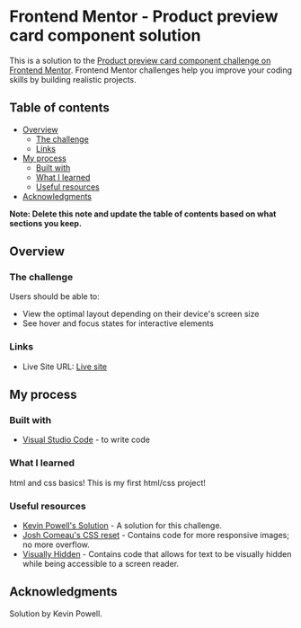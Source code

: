 # Frontend Mentor - Product preview card component solution

This is a solution to the [Product preview card component challenge on Frontend Mentor](https://www.frontendmentor.io/challenges/product-preview-card-component-GO7UmttRfa). Frontend Mentor challenges help you improve your coding skills by building realistic projects. 

## Table of contents

- [Overview](#overview)
  - [The challenge](#the-challenge)
  - [Links](#links)
- [My process](#my-process)
  - [Built with](#built-with)
  - [What I learned](#what-i-learned)
  - [Useful resources](#useful-resources)
- [Acknowledgments](#acknowledgments)

**Note: Delete this note and update the table of contents based on what sections you keep.**

## Overview

### The challenge

Users should be able to:

- View the optimal layout depending on their device's screen size
- See hover and focus states for interactive elements

### Links

- Live Site URL: [Live site](http://127.0.0.1:5500/product-preview-card-component-main/index.html)

## My process

### Built with

- [Visual Studio Code](https://code.visualstudio.com/) - to write code

### What I learned

html and css basics! This is my first html/css project!

### Useful resources

- [Kevin Powell's Solution](https://www.youtube.com/watch?v=B2WL6KkqhLQ) - A solution for this challenge.
- [Josh Comeau's CSS reset](https://www.joshwcomeau.com/css/custom-css-reset/) - Contains code for more responsive images; no more overflow.
- [Visually Hidden](https://www.scottohara.me/blog/2017/04/14/inclusively-hidden.html) - Contains code that allows for text to be visually hidden while being accessible to a screen reader.

## Acknowledgments

Solution by Kevin Powell.

